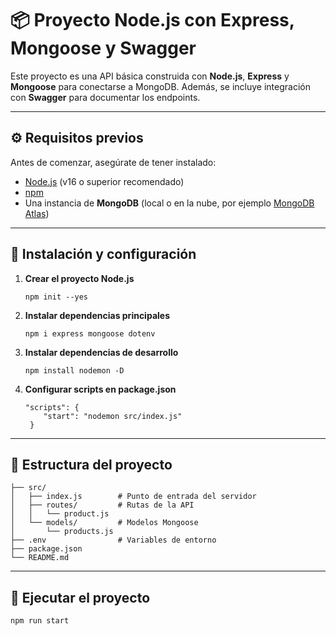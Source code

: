 # 📦 Proyecto Node.js con Express, Mongoose y Swagger

Este proyecto es una API básica construida con **Node.js**, **Express** y **Mongoose** para conectarse a MongoDB. Además, se incluye integración con **Swagger** para documentar los endpoints.

---

## ⚙️ Requisitos previos

Antes de comenzar, asegúrate de tener instalado:

- [Node.js](https://nodejs.org/) (v16 o superior recomendado)
- [npm](https://www.npmjs.com/)
- Una instancia de **MongoDB** (local o en la nube, por ejemplo [MongoDB Atlas](https://www.mongodb.com/atlas))

---

## 🚀 Instalación y configuración

1. **Crear el proyecto Node.js**
   
   ```
   npm init --yes
3. **Instalar dependencias principales**
   ```
   npm i express mongoose dotenv
4. **Instalar dependencias de desarrollo**
   ```
   npm install nodemon -D
5. **Configurar scripts en package.json**
   ```
   "scripts": {
       "start": "nodemon src/index.js"
    }
---

## 📂 Estructura del proyecto
    
    ├── src/
    │   ├── index.js        # Punto de entrada del servidor
    │   ├── routes/         # Rutas de la API
    │   │   └── product.js
    │   └── models/         # Modelos Mongoose
    │       └── products.js
    ├── .env                # Variables de entorno
    ├── package.json
    └── README.md

---

## 🎯 Ejecutar el proyecto
    
    npm run start
